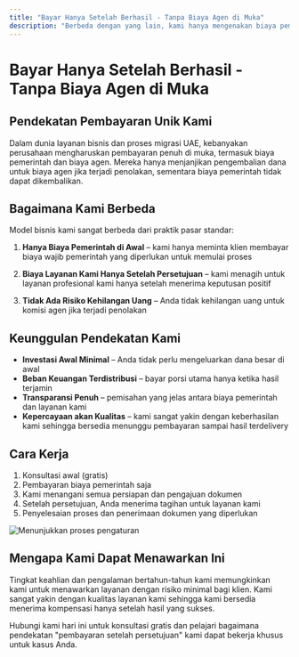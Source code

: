 ```yaml
---
title: "Bayar Hanya Setelah Berhasil - Tanpa Biaya Agen di Muka"
description: "Berbeda dengan yang lain, kami hanya mengenakan biaya pemerintah di muka dan biaya layanan kami setelah persetujuan. Tanpa risiko, transparansi penuh, dan hasil terjamin."
---
```


# Bayar Hanya Setelah Berhasil - Tanpa Biaya Agen di Muka

## Pendekatan Pembayaran Unik Kami

Dalam dunia layanan bisnis dan proses migrasi UAE, kebanyakan perusahaan mengharuskan pembayaran penuh di muka, termasuk biaya pemerintah dan biaya agen. Mereka hanya menjanjikan pengembalian dana untuk biaya agen jika terjadi penolakan, sementara biaya pemerintah tidak dapat dikembalikan.

## Bagaimana Kami Berbeda

Model bisnis kami sangat berbeda dari praktik pasar standar:

1. **Hanya Biaya Pemerintah di Awal** – kami hanya meminta klien membayar biaya wajib pemerintah yang diperlukan untuk memulai proses
2. **Biaya Layanan Kami Hanya Setelah Persetujuan** – kami menagih untuk layanan profesional kami hanya setelah menerima keputusan positif

3. **Tidak Ada Risiko Kehilangan Uang** – Anda tidak kehilangan uang untuk komisi agen jika terjadi penolakan

## Keunggulan Pendekatan Kami

- **Investasi Awal Minimal** – Anda tidak perlu mengeluarkan dana besar di awal
- **Beban Keuangan Terdistribusi** – bayar porsi utama hanya ketika hasil terjamin
- **Transparansi Penuh** – pemisahan yang jelas antara biaya pemerintah dan layanan kami
- **Kepercayaan akan Kualitas** – kami sangat yakin dengan keberhasilan kami sehingga bersedia menunggu pembayaran sampai hasil terdelivery

## Cara Kerja

1. Konsultasi awal (gratis)
2. Pembayaran biaya pemerintah saja
3. Kami menangani semua persiapan dan pengajuan dokumen
4. Setelah persetujuan, Anda menerima tagihan untuk layanan kami
5. Penyelesaian proses dan penerimaan dokumen yang diperlukan

![Menunjukkan proses pengaturan](/img/post-payment-process.svg)

## Mengapa Kami Dapat Menawarkan Ini

Tingkat keahlian dan pengalaman bertahun-tahun kami memungkinkan kami untuk menawarkan layanan dengan risiko minimal bagi klien. Kami sangat yakin dengan kualitas layanan kami sehingga kami bersedia menerima kompensasi hanya setelah hasil yang sukses.

Hubungi kami hari ini untuk konsultasi gratis dan pelajari bagaimana pendekatan "pembayaran setelah persetujuan" kami dapat bekerja khusus untuk kasus Anda.